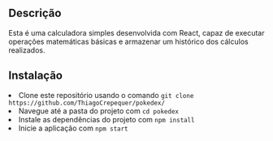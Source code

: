 <h2>Descrição</h2>
Esta é uma calculadora simples desenvolvida com React, capaz de executar operações matemáticas básicas e armazenar um histórico dos cálculos realizados.

<h2> Instalação </h2
<ul>
<li>Clone este repositório usando o comando <code>git clone https://github.com/ThiagoCrepequer/pokedex/</code></li>
<li>Navegue até a pasta do projeto com <code>cd pokedex</code></li>
<li>Instale as dependências do projeto com <code>npm install</code></li>
<li>Inicie a aplicação com <code>npm start</code></li>
</ul>
